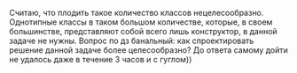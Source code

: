 Считаю, что плодить такое количество классов нецелесообразно. Однотипные классы в таком большом количестве, которые, в своем большинстве, представляют собой всего лишь конструктор, в данной задаче не нужны.
Вопрос по дз банальный: как спроектировать решение данной задаче более целесообразно? До ответа самому дойти не удалось даже в течение 3 часов и с гуглом))
